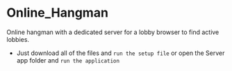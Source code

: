 # Online_Hangman
Online hangman with a dedicated server for a lobby browser to find active lobbies.

* Just download all of the files and `run the setup file` or open the Server app folder and `run the application`
